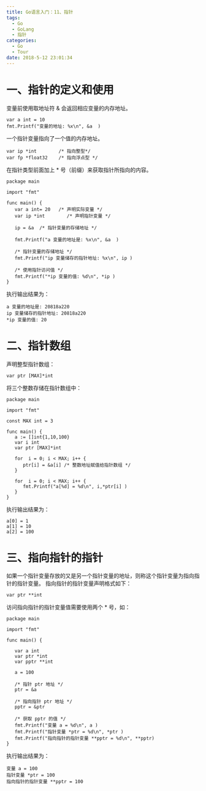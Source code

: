 ```yaml
---
title: Go语言入门：11、指针
tags:
  - Go
  - GoLang
  - 指针
categories:
  - Go
  - Tour
date: 2018-5-12 23:01:34
---
```


# 一、指针的定义和使用
变量前使用取地址符 & 会返回相应变量的内存地址。
```
var a int = 10   
fmt.Printf("变量的地址: %x\n", &a  )
```
一个指针变量指向了一个值的内存地址。
```
var ip *int        /* 指向整型*/
var fp *float32    /* 指向浮点型 */
```

在指针类型前面加上 * 号（前缀）来获取指针所指向的内容。
```
package main

import "fmt"

func main() {
   var a int= 20   /* 声明实际变量 */
   var ip *int        /* 声明指针变量 */

   ip = &a  /* 指针变量的存储地址 */

   fmt.Printf("a 变量的地址是: %x\n", &a  )

   /* 指针变量的存储地址 */
   fmt.Printf("ip 变量储存的指针地址: %x\n", ip )

   /* 使用指针访问值 */
   fmt.Printf("*ip 变量的值: %d\n", *ip )
}
```
执行输出结果为：
```
a 变量的地址是: 20818a220
ip 变量储存的指针地址: 20818a220
*ip 变量的值: 20
```

# 二、指针数组
声明整型指针数组：
```
var ptr [MAX]*int
```
将三个整数存储在指针数组中：
```
package main

import "fmt"

const MAX int = 3

func main() {
   a := []int{1,10,100}
   var i int
   var ptr [MAX]*int

   for  i = 0; i < MAX; i++ {
      ptr[i] = &a[i] /* 整数地址赋值给指针数组 */
   }

   for  i = 0; i < MAX; i++ {
      fmt.Printf("a[%d] = %d\n", i,*ptr[i] )
   }
}
```
执行输出结果为：
```
a[0] = 1
a[1] = 10
a[2] = 100
```

# 三、指向指针的指针
如果一个指针变量存放的又是另一个指针变量的地址，则称这个指针变量为指向指针的指针变量。
指向指针的指针变量声明格式如下：
```
var ptr **int
```

访问指向指针的指针变量值需要使用两个 * 号，如：
```
package main

import "fmt"

func main() {

   var a int
   var ptr *int
   var pptr **int

   a = 100

   /* 指针 ptr 地址 */
   ptr = &a

   /* 指向指针 ptr 地址 */
   pptr = &ptr

   /* 获取 pptr 的值 */
   fmt.Printf("变量 a = %d\n", a )
   fmt.Printf("指针变量 *ptr = %d\n", *ptr )
   fmt.Printf("指向指针的指针变量 **pptr = %d\n", **pptr)
}
```
执行输出结果为：
```
变量 a = 100
指针变量 *ptr = 100
指向指针的指针变量 **pptr = 100
```